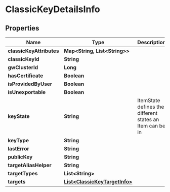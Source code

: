 

# ClassicKeyDetailsInfo


## Properties

Name | Type | Description | Notes
------------ | ------------- | ------------- | -------------
**classicKeyAttributes** | **Map&lt;String, List&lt;String&gt;&gt;** |  |  [optional]
**classicKeyId** | **String** |  |  [optional]
**gwClusterId** | **Long** |  |  [optional]
**hasCertificate** | **Boolean** |  |  [optional]
**isProvidedByUser** | **Boolean** |  |  [optional]
**isUnexportable** | **Boolean** |  |  [optional]
**keyState** | **String** | ItemState defines the different states an Item can be in |  [optional]
**keyType** | **String** |  |  [optional]
**lastError** | **String** |  |  [optional]
**publicKey** | **String** |  |  [optional]
**targetAliasHelper** | **String** |  |  [optional]
**targetTypes** | **List&lt;String&gt;** |  |  [optional]
**targets** | [**List&lt;ClassicKeyTargetInfo&gt;**](ClassicKeyTargetInfo.md) |  |  [optional]



